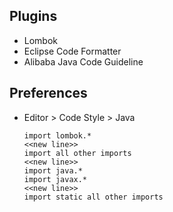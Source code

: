 ## Plugins

- Lombok
- Eclipse Code Formatter
- Alibaba Java Code Guideline

## Preferences

- Editor > Code Style > Java
  
  ```
  import lombok.*
  <<new line>>
  import all other imports
  <<new line>>
  import java.*
  import javax.*
  <<new line>>
  import static all other imports
  ```
